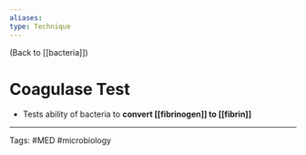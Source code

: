 ```yaml
---
aliases: 
type: Technique
---
```


(Back to [[bacteria]])

# Coagulase Test

- Tests ability of bacteria to **convert [[fibrinogen]] to [[fibrin]]**

---
Tags: #MED #microbiology 